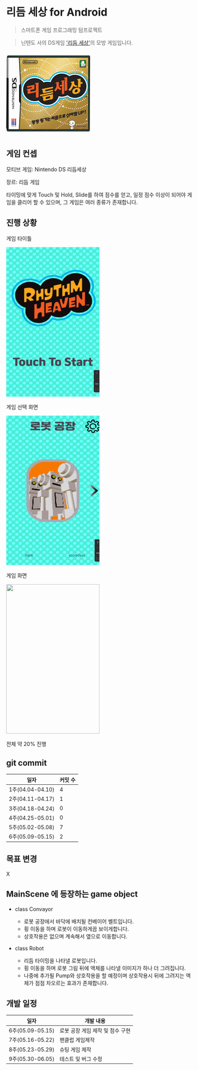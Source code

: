 # 리듬 세상 for Android
> 스마트폰 게임 프로그래밍 텀프로젝트

>닌텐도 사의 DS게임 ['리듬 세상'](https://www.youtube.com/watch?v=FwdBLgFA7qM&ab_channel=Japancommercials4U2)의 모방 게임입니다.

![](READMEImg/메인이미지.jpg)

## 게임 컨셉
모티브 게임: Nintendo DS 리듬세상

장르: 리듬 게임

타이밍에 맞게 Touch 및 Hold, Slide를 하여 점수를 얻고, 일정 점수 이상이 되어야 게임을 클리어 할 수 있으며, 그 게임은 여러 종류가 존재합니다.


## 진행 상황

게임 타이틀

<img src="READMEImg/2/타이틀화면.png" width="250" height="400"/>

게임 선택 화면

<img src="READMEImg/2/게임선택.gif" width="250" height="400"/>

게임 화면

<img src="READMEImg/2/인게임.gif" width="250" height="400"/>

전체 약 20% 진행

## git commit
|일자|커밋 수|
|--|--|
|1주(04.04-04.10)|4|
|2주(04.11-04.17)|1|
|3주(04.18-04.24)|0|
|4주(04.25-05.01)|0|
|5주(05.02-05.08)|7|
|6주(05.09-05.15)|2|

## 목표 변경
X

## MainScene 에 등장하는 game object

+ class Convayor
	+ 로봇 공장에서 바닥에 배치될 컨베이어 벨트입니다.
	+ 횡 이동을 하며 로봇이 이동하게끔 보이게합니다.
	+ 상호작용은 없으며 계속해서 옆으로 이동합니다.

+ class Robot
	+ 리듬 타이밍을 나타낼 로봇입니다.
	+ 횡 이동을 하며 로봇 그림 뒤에 액체를 나타낼 이미지가 하나 더 그려집니다.
	+ 나중에 추가될 Pump와 상호작용을 할 예정이며 상호작용시 뒤에 그려지는 액체가 점점 차오르는 효과가 존재합니다.

## 개발 일정

|일자|개발 내용|
|--|--|
|6주(05.09-05.15)|로봇 공장 게임 제작 및 점수 구현|
|7주(05.16-05.22)|팬클럽 게임제작|
|8주(05.23-05.29)|슈팅 게임 제작|
|9주(05.30-06.05)|테스트 및 버그 수정|